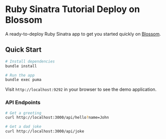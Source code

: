 # Ruby Sinatra Tutorial Deploy on Blossom

A ready-to-deploy Ruby Sinatra app to get you started quickly on [Blossom](https://blossom-cloud.com).

## Quick Start

```bash
# Install dependencies
bundle install

# Run the app
bundle exec puma
```

Visit `http://localhost:9292` in your browser to see the demo application.

### API Endpoints

```bash
# Get a greeting
curl http://localhost:3000/api/hello?name=John

# Get a dad joke
curl http://localhost:3000/api/joke
```
